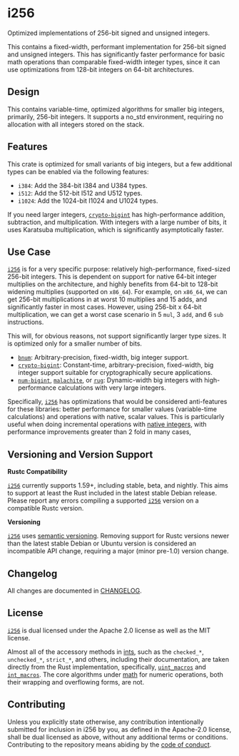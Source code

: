 
# i256

Optimized implementations of 256-bit signed and unsigned integers.

This contains a fixed-width, performant implementation for 256-bit signed and unsigned integers. This has significantly faster performance for basic math operations than comparable fixed-width integer types, since it can use optimizations from 128-bit integers on 64-bit architectures.

## Design

This contains variable-time, optimized algorithms for smaller big integers, primarily, 256-bit integers. It supports a no_std environment, requiring no allocation with all integers stored on the stack.

## Features

This crate is optimized for small variants of big integers, but a few additional types can be enabled via the following features:

- `i384`: Add the 384-bit I384 and U384 types.
- `i512`: Add the 512-bit I512 and U512 types.
- `i1024`: Add the 1024-bit I1024 and U1024 types.

If you need larger integers, [`crypto-bigint`] has high-performance addition, subtraction, and multiplication. With integers with a large number of bits, it uses Karatsuba multiplication, which is significantly asymptotically faster.

## Use Case

[`i256`] is for a very specific purpose: relatively high-performance, fixed-sized 256-bit integers. This is dependent on support for native 64-bit integer multiplies on the architecture, and highly benefits from 64-bit to 128-bit widening multiplies (supported on `x86_64`). For example, on `x86_64`, we can get 256-bit multiplications in at worst 10 multiplies and 15 adds, and significantly faster in most cases. However, using 256-bit x 64-bit multiplication, we can get a worst case scenario in 5 `mul`, 3 `add`, and 6 `sub` instructions.

This will, for obvious reasons, not support significantly larger type sizes. It is optimized only for a smaller number of bits.

- [`bnum`]: Arbitrary-precision, fixed-width, big integer support.
- [`crypto-bigint`]: Constant-time, arbitrary-precision, fixed-width, big integer support suitable for cryptographically secure applications.
- [`num-bigint`], [`malachite`], or [`rug`]: Dynamic-width big integers with high-performance calculations with very large integers.

Specifically, [`i256`] has optimizations that would be considered anti-features for these libraries: better performance for smaller values (variable-time calculations) and operations with native, scalar values. This is particularly useful when doing incremental operations with [native integers][`u64`], with performance improvements greater than 2 fold in many cases,

## Versioning and Version Support

**Rustc Compatibility**

[`i256`] currently supports 1.59+, including stable, beta, and nightly. This aims to support at least the Rust included in the latest stable Debian release. Please report any errors compiling a supported [`i256`] version on a compatible Rustc version.

**Versioning**

[`i256`] uses [semantic versioning](https://semver.org/). Removing support for Rustc versions newer than the latest stable Debian or Ubuntu version is considered an incompatible API change, requiring a major (minor pre-1.0) version change.

## Changelog

All changes are documented in [CHANGELOG](https://github.com/Alexhuszagh/i256/blob/main/CHANGELOG).

## License

[`i256`] is dual licensed under the Apache 2.0 license as well as the MIT license.

Almost all of the accessory methods in [ints](/src/ints/), such as the `checked_*`, `unchecked_*`, `strict_*`, and others, including their documentation, are taken directly from the Rust implementation, specifically, [`uint_macros`] and [`int_macros`]. The core algorithms under [math](/src/math/) for numeric operations, both their wrapping and overflowing forms, are not.

[`uint_macros`]: https://github.com/rust-lang/rust/blob/master/library/core/src/num/uint_macros.rs
[`int_macros`]: https://github.com/rust-lang/rust/blob/master/library/core/src/num/int_macros.rs

## Contributing

Unless you explicitly state otherwise, any contribution intentionally submitted for inclusion in i256 by you, as defined in the Apache-2.0 license, shall be dual licensed as above, without any additional terms or conditions. Contributing to the repository means abiding by the [code of conduct](https://github.com/Alexhuszagh/i256/blob/main/CODE_OF_CONDUCT.md).

[`crypto-bigint`]: https://crates.io/crates/crypto-bigint
[`bnum`]: https://crates.io/crates/bnum
[`num-bigint`]: https://crates.io/crates/num-bigint
[`malachite`]: https://crates.io/crates/malachite
[`rug`]: https://crates.io/crates/rug
[`u64`]: https://doc.rust-lang.org/std/primitive.u64.html
[`i256`]: https://crates.io/crates/i256
